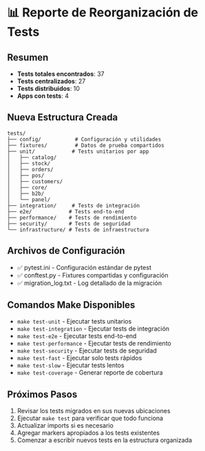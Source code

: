 
# 📊 Reporte de Reorganización de Tests

## Resumen
- **Tests totales encontrados**: 37
- **Tests centralizados**: 27
- **Tests distribuidos**: 10
- **Apps con tests**: 4

## Nueva Estructura Creada
```
tests/
├── config/           # Configuración y utilidades
├── fixtures/         # Datos de prueba compartidos
├── unit/            # Tests unitarios por app
│   ├── catalog/
│   ├── stock/
│   ├── orders/
│   ├── pos/
│   ├── customers/
│   ├── core/
│   ├── b2b/
│   └── panel/
├── integration/     # Tests de integración
├── e2e/            # Tests end-to-end
├── performance/    # Tests de rendimiento
├── security/       # Tests de seguridad
└── infrastructure/ # Tests de infraestructura
```

## Archivos de Configuración
- ✅ pytest.ini - Configuración estándar de pytest
- ✅ conftest.py - Fixtures compartidas y configuración
- ✅ migration_log.txt - Log detallado de la migración

## Comandos Make Disponibles
- `make test-unit` - Ejecutar tests unitarios
- `make test-integration` - Ejecutar tests de integración
- `make test-e2e` - Ejecutar tests end-to-end
- `make test-performance` - Ejecutar tests de rendimiento
- `make test-security` - Ejecutar tests de seguridad
- `make test-fast` - Ejecutar solo tests rápidos
- `make test-slow` - Ejecutar tests lentos
- `make test-coverage` - Generar reporte de cobertura

## Próximos Pasos
1. Revisar los tests migrados en sus nuevas ubicaciones
2. Ejecutar `make test` para verificar que todo funciona
3. Actualizar imports si es necesario
4. Agregar markers apropiados a los tests existentes
5. Comenzar a escribir nuevos tests en la estructura organizada
